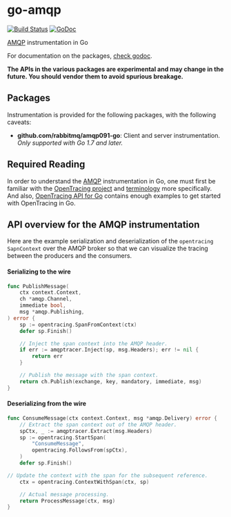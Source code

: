 # go-amqp

[![Build Status]](https://travis-ci.org/opentracing-contrib/go-amqp)
[![GoDoc]](http://godoc.org/github.com/opentracing-contrib/go-amqp/amqptracer)

[AMQP] instrumentation in Go

For documentation on the packages, [check godoc].

**The APIs in the various packages are experimental and may change in
the future. You should vendor them to avoid spurious breakage.**

## Packages

Instrumentation is provided for the following packages, with the
following caveats:

- **github.com/rabbitmq/amqp091-go**: Client and server instrumentation. *Only supported
  with Go 1.7 and later.*

## Required Reading

In order to understand the [AMQP] instrumentation in Go, one must first
be familiar with the [OpenTracing project] and [terminology] more
specifically.  And also, [OpenTracing API for Go] contains enough examples
to get started with OpenTracing in Go.

## API overview for the AMQP instrumentation

Here are the example serialization and deserialization of the `opentracing`
`SapnContext` over the AMQP broker so that we can visualize the tracing
between the producers and the consumers.

#### Serializing to the wire

```go
func PublishMessage(
    ctx context.Context,
    ch *amqp.Channel,
    immediate bool,
    msg *amqp.Publishing,
) error {
    sp := opentracing.SpanFromContext(ctx)
    defer sp.Finish()

    // Inject the span context into the AMQP header.
    if err := amqptracer.Inject(sp, msg.Headers); err != nil {
        return err
    }

    // Publish the message with the span context.
    return ch.Publish(exchange, key, mandatory, immediate, msg)
}
```

#### Deserializing from the wire

```go
func ConsumeMessage(ctx context.Context, msg *amqp.Delivery) error {
    // Extract the span context out of the AMQP header.
    spCtx, _ := amqptracer.Extract(msg.Headers)
    sp := opentracing.StartSpan(
        "ConsumeMessage",
        opentracing.FollowsFrom(spCtx),
    )
    defer sp.Finish()

// Update the context with the span for the subsequent reference.
    ctx = opentracing.ContextWithSpan(ctx, sp)

    // Actual message processing.
    return ProcessMessage(ctx, msg)
}
```

[OpenTracing project]: http://opentracing.io
[terminology]: http://opentracing.io/documentation/pages/spec.html
[OpenTracing API for Go]: https://github.com/opentracing/opentracing-go
[AMQP]: https://github.com/rabbitmq/amqp091-go
[Build Status]: https://travis-ci.org/opentracing-contrib/go-amqp.svg
[GoDoc]: https://godoc.org/github.com/opentracing-contrib/go-amqp/amqptracer?status.svg
[check godoc]: https://godoc.org/github.com/opentracing-contrib/go-amqp/amqptracer

